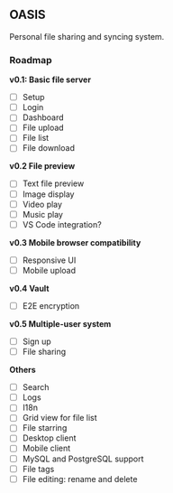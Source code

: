 ## OASIS

Personal file sharing and syncing system.

### Roadmap

**v0.1: Basic file server**

+ [ ] Setup
+ [ ] Login
+ [ ] Dashboard
+ [ ] File upload
+ [ ] File list
+ [ ] File download

**v0.2 File preview**

+ [ ] Text file preview
+ [ ] Image display
+ [ ] Video play
+ [ ] Music play
+ [ ] VS Code integration?

**v0.3 Mobile browser compatibility**

+ [ ] Responsive UI
+ [ ] Mobile upload

**v0.4 Vault**

+ [ ] E2E encryption

**v0.5 Multiple-user system**

+ [ ] Sign up
+ [ ] File sharing

**Others**

+ [ ] Search
+ [ ] Logs
+ [ ] I18n
+ [ ] Grid view for file list
+ [ ] File starring
+ [ ] Desktop client
+ [ ] Mobile client
+ [ ] MySQL and PostgreSQL support
+ [ ] File tags
+ [ ] File editing: rename and delete